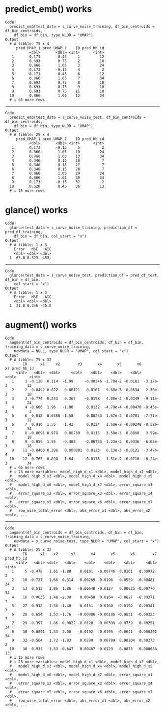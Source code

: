 # predict_emb() works

    Code
      predict_emb(test_data = s_curve_noise_training, df_bin_centroids = df_bin_centroids,
        df_bin = df_bin, type_NLDR = "UMAP")
    Output
      # A tibble: 75 x 4
         pred_UMAP_1 pred_UMAP_2    ID pred_hb_id
               <dbl>       <dbl> <int>      <int>
       1       0.173        0.45     1         12
       2       0.693        0.75     2         18
       3       0.866        1.05     3         24
       4       0.173       -0.15     4          2
       5       0.173        0.45     6         12
       6       0.866        1.65     7         34
       7       0.693        0.75     8         18
       8       0.693        0.75     9         18
       9       0.693        0.75    11         18
      10       0.866        1.65    12         34
      # i 65 more rows

---

    Code
      predict_emb(test_data = s_curve_noise_test, df_bin_centroids = df_bin_centroids,
        df_bin = df_bin, type_NLDR = "UMAP")
    Output
      # A tibble: 25 x 4
         pred_UMAP_1 pred_UMAP_2    ID pred_hb_id
               <dbl>       <dbl> <int>      <int>
       1       0.173       -0.15     5          2
       2       0.866        1.05    10         24
       3       0.866        1.65    13         34
       4       0.346        0.15    18          7
       5       0.346        0.15    27          7
       6       0.346        0.15    28          7
       7       0.866        1.05    29         24
       8       0.866        1.65    30         34
       9       0.173       -0.15    32          2
      10       0.520        0.45    36         13
      # i 15 more rows

# glance() works

    Code
      glance(test_data = s_curve_noise_training, prediction_df = pred_df_training,
        df_bin = df_bin, col_start = "x")
    Output
      # A tibble: 1 x 3
        Error   MSE   AIC
        <dbl> <dbl> <dbl>
      1  63.8 0.323 -453.

---

    Code
      glance(test_data = s_curve_noise_test, prediction_df = pred_df_test, df_bin = df_bin,
        col_start = "x")
    Output
      # A tibble: 1 x 3
        Error   MSE   AIC
        <dbl> <dbl> <dbl>
      1  21.8 0.346 -45.8

# augment() works

    Code
      augment(df_bin_centroids = df_bin_centroids, df_bin = df_bin, training_data = s_curve_noise_training,
        newdata = NULL, type_NLDR = "UMAP", col_start = "x")
    Output
      # A tibble: 75 x 32
            ID      x1     x2        x3       x4       x5       x6       x7 pred_hb_id
         <int>   <dbl>  <dbl>     <dbl>    <dbl>    <dbl>    <dbl>    <dbl>      <int>
       1     1 -0.120  0.114  -1.99     -0.00246 -1.78e-2 -0.0181  -3.17e-3         12
       2     2 -0.0492 0.822   0.00121   0.0161   9.68e-3 -0.0834   2.30e-3         18
       3     3 -0.774  0.243   0.367    -0.0198   4.08e-3 -0.0349  -9.11e-3         24
       4     4 -0.606  1.96   -1.80      0.0132  -4.79e-4 -0.00478 -8.43e-3          2
       5     6  0.818  0.0388 -1.58      0.00253  1.67e-3  0.0781  -7.71e-3         12
       6     7  0.910  1.55    1.42      0.0124   1.60e-2 -0.00248 -8.32e-3         34
       7     8 -0.0691 0.978   0.00239   0.0115   3.50e-3  0.0898   3.59e-3         18
       8     9  0.859  1.55   -0.488    -0.00753 -1.23e-2  0.0336  -6.65e-3         18
       9    11 -0.0400 0.286   0.000801  0.0123   6.13e-3 -0.0121  -3.47e-4         18
      10    12  0.765  0.898   1.64     -0.0178   1.51e-2 -0.0710  -6.24e-3         34
      # i 65 more rows
      # i 23 more variables: model_high_d_x1 <dbl>, model_high_d_x2 <dbl>,
      #   model_high_d_x3 <dbl>, model_high_d_x4 <dbl>, model_high_d_x5 <dbl>,
      #   model_high_d_x6 <dbl>, model_high_d_x7 <dbl>, error_square_x1 <dbl>,
      #   error_square_x2 <dbl>, error_square_x3 <dbl>, error_square_x4 <dbl>,
      #   error_square_x5 <dbl>, error_square_x6 <dbl>, error_square_x7 <dbl>,
      #   row_wise_total_error <dbl>, abs_error_x1 <dbl>, abs_error_x2 <dbl>, ...

---

    Code
      augment(df_bin_centroids = df_bin_centroids, df_bin = df_bin, training_data = s_curve_noise_training,
        newdata = s_curve_noise_test, type_NLDR = "UMAP", col_start = "x")
    Output
      # A tibble: 25 x 32
            ID      x1    x2      x3       x4       x5       x6        x7 pred_hb_id
         <int>   <dbl> <dbl>   <dbl>    <dbl>    <dbl>    <dbl>     <dbl>      <int>
       1     5 -0.478   1.61 -1.88    0.0101  -0.00746  0.0101   0.00972           2
       2    10 -0.727   1.66  0.314   0.00269  0.0196   0.0559  -0.00481          24
       3    13  0.513   1.86  1.86   -0.00648 -0.0127   0.00635 -0.00770          34
       4    18  0.0635  1.48 -2.00    0.00458  0.0164  -0.0627  -0.00371           7
       5    27  0.918   1.36 -1.40    0.0161   0.0160  -0.0190   0.00341           7
       6    28  0.654   1.53 -1.76   -0.00906 -0.00186 -0.0831  -0.00323           7
       7    29 -0.397   1.86  0.0822 -0.0120  -0.00390 -0.0739   0.00251          24
       8    30  0.0891  1.33  2.00   -0.0192   0.0195  -0.0641  -0.000202         34
       9    32 -0.564   1.72 -1.83    0.0200   0.00799  0.00204  0.00273           2
      10    36  0.935   1.33 -0.647   0.00487  0.0129   0.0873   0.000686         13
      # i 15 more rows
      # i 23 more variables: model_high_d_x1 <dbl>, model_high_d_x2 <dbl>,
      #   model_high_d_x3 <dbl>, model_high_d_x4 <dbl>, model_high_d_x5 <dbl>,
      #   model_high_d_x6 <dbl>, model_high_d_x7 <dbl>, error_square_x1 <dbl>,
      #   error_square_x2 <dbl>, error_square_x3 <dbl>, error_square_x4 <dbl>,
      #   error_square_x5 <dbl>, error_square_x6 <dbl>, error_square_x7 <dbl>,
      #   row_wise_total_error <dbl>, abs_error_x1 <dbl>, abs_error_x2 <dbl>, ...

